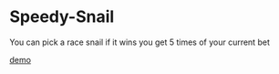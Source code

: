 # Speedy-Snail
You can pick a race snail if it wins you get 5 times of your current bet

[demo](http://zvdesign.netai.net/test/Speedy-Snail-0.1.1/)
